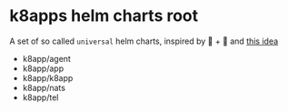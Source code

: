 # k8apps helm charts root
A set of so called `universal` helm charts, inspired by 🧠 + 🥃 and [this idea](https://github.com/DevOps-Nirvana/Universal-Kubernetes-Helm-Charts)
- k8app/agent
- k8app/app
- k8app/k8app
- k8app/nats 
- k8app/tel
